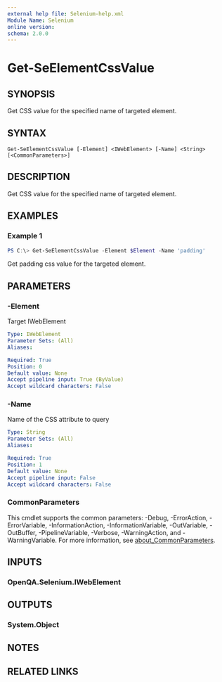 ```yaml
---
external help file: Selenium-help.xml
Module Name: Selenium
online version:
schema: 2.0.0
---
```


# Get-SeElementCssValue

## SYNOPSIS
Get CSS value for the specified name of targeted element.

## SYNTAX

```
Get-SeElementCssValue [-Element] <IWebElement> [-Name] <String> [<CommonParameters>]
```

## DESCRIPTION
Get CSS value for the specified name of targeted element.

## EXAMPLES

### Example 1
```powershell
PS C:\> Get-SeElementCssValue -Element $Element -Name 'padding'
```

Get padding css value for the targeted element.

## PARAMETERS

### -Element
Target IWebElement

```yaml
Type: IWebElement
Parameter Sets: (All)
Aliases:

Required: True
Position: 0
Default value: None
Accept pipeline input: True (ByValue)
Accept wildcard characters: False
```

### -Name
Name of the CSS attribute to query

```yaml
Type: String
Parameter Sets: (All)
Aliases:

Required: True
Position: 1
Default value: None
Accept pipeline input: False
Accept wildcard characters: False
```

### CommonParameters
This cmdlet supports the common parameters: -Debug, -ErrorAction, -ErrorVariable, -InformationAction, -InformationVariable, -OutVariable, -OutBuffer, -PipelineVariable, -Verbose, -WarningAction, and -WarningVariable. For more information, see [about_CommonParameters](http://go.microsoft.com/fwlink/?LinkID=113216).

## INPUTS

### OpenQA.Selenium.IWebElement

## OUTPUTS

### System.Object
## NOTES

## RELATED LINKS
